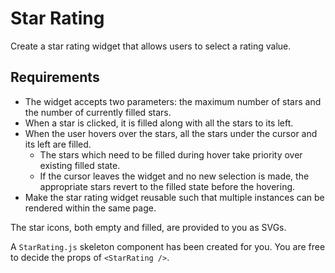 # Star Rating

Create a star rating widget that allows users to select a rating value.

## Requirements

* The widget accepts two parameters: the maximum number of stars and the number of currently filled stars.
* When a star is clicked, it is filled along with all the stars to its left.
* When the user hovers over the stars, all the stars under the cursor and its left are filled.
  * The stars which need to be filled during hover take priority over existing filled state.
  * If the cursor leaves the widget and no new selection is made, the appropriate stars revert to the filled state before the hovering.
* Make the star rating widget reusable such that multiple instances can be rendered within the same page.

The star icons, both empty and filled, are provided to you as SVGs.

A `StarRating.js` skeleton component has been created for you. You are free to decide the props of `<StarRating />`.

<!-- https://www.greatfrontend.com/questions/user-interface/star-rating -->